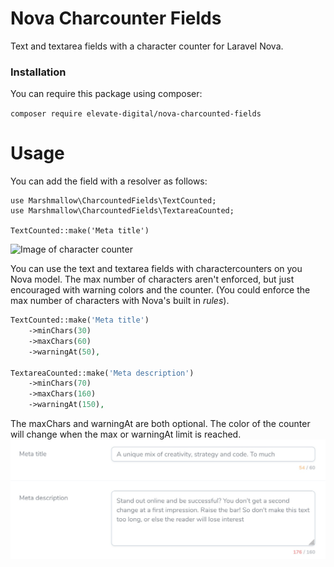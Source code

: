 # Nova Charcounter Fields
Text and textarea fields with a character counter for Laravel Nova.

### Installation
You can require this package using composer:

```composer require elevate-digital/nova-charcounted-fields```

# Usage

You can add the field with a resolver as follows:
```
use Marshmallow\CharcountedFields\TextCounted;
use Marshmallow\CharcountedFields\TextareaCounted;

TextCounted::make('Meta title')
```

![Image of character counter](docs/screenshot.jpg)

You can use the text and textarea fields with charactercounters on you Nova model. The max number of characters aren't enforced, but just encouraged with warning colors and the counter. (You could enforce the max number of characters with Nova's built in _rules_).

```php
TextCounted::make('Meta title')
	->minChars(30)
    ->maxChars(60)
    ->warningAt(50),

TextareaCounted::make('Meta description')
	->minChars(70)
    ->maxChars(160)
    ->warningAt(150),
```

The maxChars and warningAt are both optional. The color of the counter will change when the max or warningAt limit is reached.
![Image of character counter with indication](docs/screenshot-errors.jpg)
